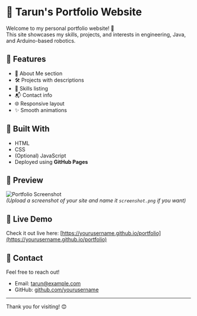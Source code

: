 # 💼 Tarun's Portfolio Website

Welcome to my personal portfolio website! 👋  
This site showcases my skills, projects, and interests in engineering, Java, and Arduino-based robotics.

## 🌟 Features

- 🧑 About Me section
- 🛠️ Projects with descriptions
- 🧠 Skills listing
- 📬 Contact info
- 🌐 Responsive layout
- ✨ Smooth animations

## 🔧 Built With

- HTML
- CSS
- (Optional) JavaScript
- Deployed using **GitHub Pages**

## 📸 Preview

![Portfolio Screenshot](screenshot.png)  
*(Upload a screenshot of your site and name it `screenshot.png` if you want)*

## 🚀 Live Demo

Check it out live here: [https://yourusername.github.io/portfolio](https://yourusername.github.io/portfolio)

## 📩 Contact

Feel free to reach out!

- Email: tarun@example.com  
- GitHub: [github.com/yourusername](https://github.com/yourusername)

---

Thank you for visiting! 😊

